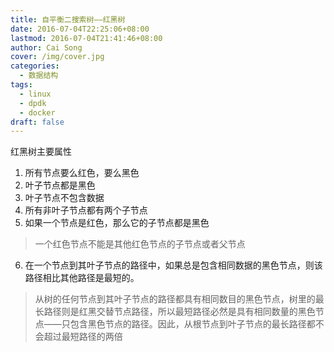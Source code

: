 ```yaml
---
title: 自平衡二搜索树——红黑树
date: 2016-07-04T22:25:06+08:00
lastmod: 2016-07-04T21:41:46+08:00
author: Cai Song
cover: /img/cover.jpg
categories:
  - 数据结构
tags:
  - linux
  - dpdk
  - docker
draft: false
---
```

红黑树主要属性
1. 所有节点要么红色，要么黑色
2. 叶子节点都是黑色
3. 叶子节点不包含数据
4. 所有非叶子节点都有两个子节点
5. 如果一个节点是红色，那么它的子节点都是黑色
  > 一个红色节点不能是其他红色节点的子节点或者父节点
6. 在一个节点到其叶子节点的路径中，如果总是包含相同数据的黑色节点，则该路径相比其他路径是最短的。
  > 从树的任何节点到其叶子节点的路径都具有相同数目的黑色节点，树里的最长路径则是红黑交替节点路径，所以最短路径必然是具有相同数量的黑色节点——只包含黑色节点的路径。因此，从根节点到叶子节点的最长路径都不会超过最短路径的两倍
